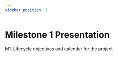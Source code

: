 ```yaml
---
sidebar_position: 1
---
```


# Milestone 1 Presentation

M1. Lifecycle objectives and calendar for the project​

